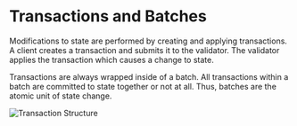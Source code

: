 # Transactions and Batches
Modifications to state are performed by creating and applying transactions. A client creates a transaction and submits it to the validator. The validator applies the transaction which causes a change to state.

Transactions are always wrapped inside of a batch. All transactions within a batch are committed to state together or not at all. Thus, batches are the atomic unit of state change.

![Transaction Structure](http://kiro112.github.io/presentation/hyperledger/images/arch_batch_and_transaction.svg)
